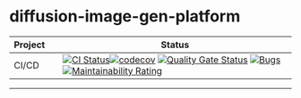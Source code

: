 # diffusion-image-gen-platform


<!-- markdownlint-disable -->
<p align="center">
  <!-- github-banner-start -->
  <!-- github-banner-end -->
</p>
<!-- markdownlint-restore -->

<div align="center">

<!-- prettier-ignore-start -->

| Project |     | Status                                                                                                                                                                                                                                                                                                                                                                                                                                                                     |
|---------|:----|----------------------------------------------------------------------------------------------------------------------------------------------------------------------------------------------------------------------------------------------------------------------------------------------------------------------------------------------------------------------------------------------------------------------------------------------------------------------------|
| CI/CD   |     | [![CI Status](https://github.com/haryle/diffusion-image-gen-platform/actions/workflows/ci.yaml/badge.svg)](https://github.com/haryle/diffusion-image-gen-platform/actions/workflows/ci.yaml)[![codecov](https://codecov.io/gh/haryle/diffusion-image-gen-platform/graph/badge.svg?token=2dAfSisKOd)](https://codecov.io/gh/haryle/diffusion-image-gen-platform) [![Quality Gate Status](https://sonarcloud.io/api/project_badges/measure?project=haryle_diffusion-image-gen-platform&metric=alert_status)](https://sonarcloud.io/summary/new_code?id=haryle_diffusion-image-gen-platform) [![Bugs](https://sonarcloud.io/api/project_badges/measure?project=haryle_diffusion-image-gen-platform&metric=bugs)](https://sonarcloud.io/summary/new_code?id=haryle_diffusion-image-gen-platform) [![Maintainability Rating](https://sonarcloud.io/api/project_badges/measure?project=haryle_diffusion-image-gen-platform&metric=sqale_rating)](https://sonarcloud.io/summary/new_code?id=haryle_diffusion-image-gen-platform) |

<!-- prettier-ignore-end -->
</div>

<hr>

